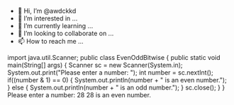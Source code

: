 - 👋 Hi, I’m @awdckkd
- 👀 I’m interested in ...
- 🌱 I’m currently learning ...
- 💞️ I’m looking to collaborate on ...
- 📫 How to reach me ...

<!---
awdckkd/awdckkd is a ✨ special ✨ repository because its `README.md` (this file) appears on your GitHub profile.
You can click the Preview link to take a look at your changes.
--->
import java.util.Scanner;
public class EvenOddBitwise
{
   public static void main(String[] args)
   {
      Scanner sc = new Scanner(System.in);
      System.out.print("Please enter a number: ");
      int number = sc.nextInt();
      if((number & 1) == 0)
      {
         System.out.println(number + " is an even number.");
      }
      else
      {
         System.out.println(number + " is an odd number.");
      }
      sc.close();
   }
}
Please enter a number: 28
28 is an even number.
